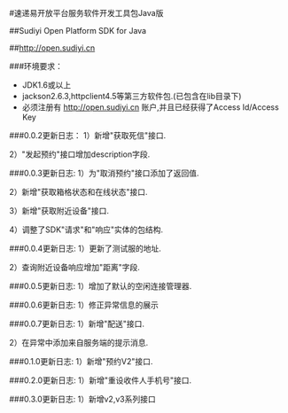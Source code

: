 ﻿#速递易开放平台服务软件开发工具包Java版


##Sudiyi Open Platform SDK for Java


##http://open.sudiyi.cn

###环境要求：
- JDK1.6或以上
- jackson2.6.3,httpclient4.5等第三方软件包.(已包含在lib目录下)
- 必须注册有 http://open.sudiyi.cn 账户,并且已经获得了Access Id/Access Key
  

###0.0.2更新日志：
1）新增"获取死信"接口.

2）"发起预约"接口增加description字段.


###0.0.3更新日志:
1）为"取消预约"接口添加了返回值.

2）新增"获取箱格状态和在线状态"接口.

3）新增"获取附近设备"接口.

4）调整了SDK"请求"和"响应"实体的包结构.


###0.0.4更新日志:
1）更新了测试服的地址.

2）查询附近设备响应增加"距离"字段.

###0.0.5更新日志:
1）增加了默认的空闲连接管理器.


###0.0.6更新日志:
1）修正异常信息的展示

###0.0.7更新日志:
1）新增"配送"接口.

2）在异常中添加来自服务端的提示消息.

###0.1.0更新日志:
1）新增"预约V2"接口.

###0.2.0更新日志:
1）新增"重设收件人手机号"接口.

###0.3.0更新日志:
1）新增v2,v3系列接口